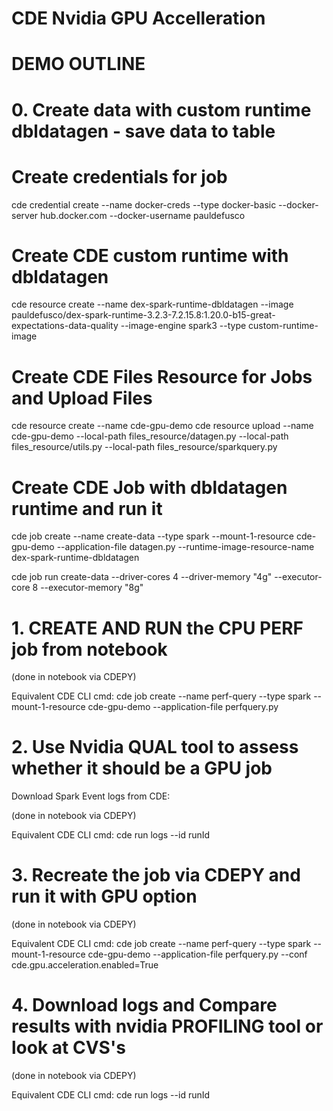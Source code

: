 # CDE Nvidia GPU Accelleration

# DEMO OUTLINE

# 0. Create data with custom runtime dbldatagen - save data to table

# Create credentials for job

cde credential create --name docker-creds --type docker-basic --docker-server hub.docker.com --docker-username pauldefusco

# Create CDE custom runtime with dbldatagen

cde resource create --name dex-spark-runtime-dbldatagen --image pauldefusco/dex-spark-runtime-3.2.3-7.2.15.8:1.20.0-b15-great-expectations-data-quality --image-engine spark3 --type custom-runtime-image

# Create CDE Files Resource for Jobs and Upload Files

cde resource create --name cde-gpu-demo
cde resource upload --name cde-gpu-demo --local-path files_resource/datagen.py --local-path files_resource/utils.py --local-path files_resource/sparkquery.py

# Create CDE Job with dbldatagen runtime and run it

cde job create --name create-data --type spark --mount-1-resource cde-gpu-demo --application-file datagen.py --runtime-image-resource-name dex-spark-runtime-dbldatagen

cde job run create-data --driver-cores 4 --driver-memory "4g" --executor-core 8 --executor-memory "8g"

# 1. CREATE AND RUN the CPU PERF job from notebook

(done in notebook via CDEPY)

Equivalent CDE CLI cmd: cde job create --name perf-query --type spark --mount-1-resource cde-gpu-demo --application-file perfquery.py

# 2. Use Nvidia QUAL tool to assess whether it should be a GPU job

Download Spark Event logs from CDE:

(done in notebook via CDEPY)

Equivalent CDE CLI cmd: cde run logs --id runId

# 3. Recreate the job via CDEPY and run it with GPU option

(done in notebook via CDEPY)

Equivalent CDE CLI cmd: cde job create --name perf-query --type spark --mount-1-resource cde-gpu-demo --application-file perfquery.py --conf cde.gpu.acceleration.enabled=True

# 4. Download logs and Compare results with nvidia PROFILING tool or look at CVS's

(done in notebook via CDEPY)

Equivalent CDE CLI cmd: cde run logs --id runId
